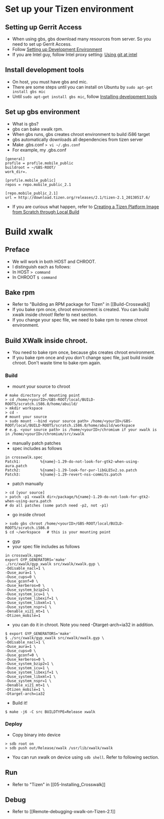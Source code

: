 # Set up your Tizen environment
## Setting up Gerrit Access
* When using gbs, gbs download many resources from server. So you need to set up Gerrit Access.
* Follow [Setting up Development Environment](https://source.tizen.org/documentation/developer-guide/environment-setup)
* If you are Intel guy, follow Intel proxy setting: [Using git at intel](https://opensource.intel.com/linux-wiki/Using_git)

## Install development tools
* On host, you must have gbs and mic.
 * There are some steps until you can install on Ubuntu by `sudo apt-get install gbs mic`
* Until `sudo apt-get install gbs mic`, follow [Installing development tools](https://source.tizen.org/documentation/developer-guide/installing-development-tools)

## Set up gbs environment
* What is gbs?
 * gbs can bake xwalk rpm.
 * When gbs runs, gbs creates chroot environment to build i586 target
 * gbs automatically downloads all dependencies from tizen server
* Make .gbs.conf
`> vi ~/.gbs.conf`
 * For example, my .gbs.conf
```
[general]
profile = profile.mobile_public
buildroot = ~/GBS-ROOT/
work_dir=.

[profile.mobile_public]
repos = repo.mobile_public_2.1

[repo.mobile_public_2.1]
url = http://download.tizen.org/releases/2.1/tizen-2.1_20130517.6/
```

* If you are curious what happen, refer to [Creating a Tizen Platform Image from Scratch through Local Build](https://source.tizen.org/documentation/developer-guide/creating-tizen-platform-image-scratch-through-local-build)

# Build xwalk
## Preface
* We will work in both HOST and CHROOT.
* I distinguish each as follows:
 * In HOST `> command`
 * In CHROOT `$ command`

## Bake rpm
* Refer to "Building an RPM package for Tizen" in [[Build-Crosswalk]]
* If you bake rpm once, chroot environment is created. You can build xwalk inside chroot! Refer to next section.
* If you change your spec file, we need to bake rpm to renew chroot environment.

## Build XWalk inside chroot.
* You need to bake rpm once, because gbs creates chroot environment.
* If you bake rpm once and you don't change spec file, just build inside chroot. Don't waste time to bake rpm again.

### Build
* mount your source to chroot
```
# make directory of mounting point
> cd /home/<yourID>/GBS-ROOT/local/BUILD-ROOTS/scratch.i586.0/home/abuild/
> mkdir workspace
> cd -
# mount your source
> sudo mount --bind <your source path> /home/<yourID>/GBS-ROOT/local/BUILD-ROOTS/scratch.i586.0/home/abuild/workspace
# e.g. <your source path> is /home/<yourID>/chromium if your xwalk is in /home/<yourID>/chromium/src/xwalk
```
* manually patch patches
 * spec includes as follows
```
in crosswalk.spec
Patch1:         %{name}-1.29-do-not-look-for-gtk2-when-using-aura.patch
Patch2:         %{name}-1.29-look-for-pvr-libGLESv2.so.patch
Patch3:         %{name}-1.29-revert-nss-commits.patch
```
 * patch manually
```
> cd [your source]
> patch -p1 <xwalk dir>/package/%{name}-1.29-do-not-look-for-gtk2-when-using-aura.patch
# do all patches (some patch need -p2, not -p1)
```
* go inside chroot
```
> sudo gbs chroot /home/<yourID>/GBS-ROOT/local/BUILD-ROOTS/scratch.i586.0
$ cd ~/workspace   # this is your mounting point
```
* gyp
 * your spec file includes as follows
```
in crosswalk.spec
export GYP_GENERATORS='make'
./src/xwalk/gyp_xwalk src/xwalk/xwalk.gyp \
-Ddisable_nacl=1 \
-Duse_aura=1 \
-Duse_cups=0 \
-Duse_gconf=0 \
-Duse_kerberos=0 \
-Duse_system_bzip2=1 \
-Duse_system_icu=1 \
-Duse_system_libexif=1 \
-Duse_system_libxml=1 \
-Duse_system_nspr=1 \
-Denable_xi21_mt=1 \
-Dtizen_mobile=1
```
 * you can do it in chroot. Note you need -Dtarget-arch=ia32 in addition.
```
$ export GYP_GENERATORS='make'
$ ./src/xwalk/gyp_xwalk src/xwalk/xwalk.gyp \
-Ddisable_nacl=1 \
-Duse_aura=1 \
-Duse_cups=0 \
-Duse_gconf=0 \
-Duse_kerberos=0 \
-Duse_system_bzip2=1 \
-Duse_system_icu=1 \
-Duse_system_libexif=1 \
-Duse_system_libxml=1 \
-Duse_system_nspr=1 \
-Denable_xi21_mt=1 \
-Dtizen_mobile=1 \
-Dtarget-arch=ia32
```
* Build it!
```
$ make -j6 -C src BUILDTYPE=Release xwalk
```

### Deploy
* Copy binary into device
```
> sdb root on
> sdb push out/Release/xwalk /usr/lib/xwalk/xwalk
```
* You can run xwalk on device using `sdb shell`. Refer to following section.

## Run
* Refer to "Tizen" in [[05-Installing_Crosswalk]]

## Debug
* Refer to [[Remote-debugging-xwalk-on-Tizen-2.1]]